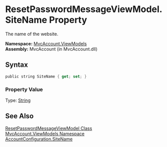 ResetPasswordMessageViewModel.SiteName Property
===============================================
The name of the website.

**Namespace:** [MvcAccount.ViewModels][1]  
**Assembly:** MvcAccount (in MvcAccount.dll)

Syntax
------

```csharp
public string SiteName { get; set; }
```

### Property Value
Type: [String][2]

See Also
--------
[ResetPasswordMessageViewModel Class][3]  
[MvcAccount.ViewModels Namespace][1]  
[AccountConfiguration.SiteName][4]  

[1]: ../README.md
[2]: http://msdn.microsoft.com/en-us/library/s1wwdcbf
[3]: README.md
[4]: ../../MvcAccount/AccountConfiguration/SiteName.md